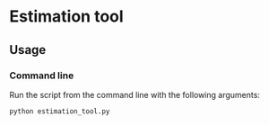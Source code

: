 # Estimation tool

## Usage

### Command line

Run the script from the command line with the following arguments:

```
python estimation_tool.py
```
